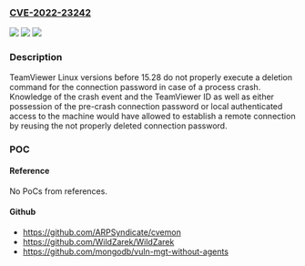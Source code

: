 ### [CVE-2022-23242](https://cve.mitre.org/cgi-bin/cvename.cgi?name=CVE-2022-23242)
![](https://img.shields.io/static/v1?label=Product&message=TeamViewer%20for%20Linux&color=blue)
![](https://img.shields.io/static/v1?label=Version&message=n%2Fa&color=blue)
![](https://img.shields.io/static/v1?label=Vulnerability&message=N%2FA&color=brighgreen)

### Description

TeamViewer Linux versions before 15.28 do not properly execute a deletion command for the connection password in case of a process crash. Knowledge of the crash event and the TeamViewer ID as well as either possession of the pre-crash connection password or local authenticated access to the machine would have allowed to establish a remote connection by reusing the not properly deleted connection password.

### POC

#### Reference
No PoCs from references.

#### Github
- https://github.com/ARPSyndicate/cvemon
- https://github.com/WildZarek/WildZarek
- https://github.com/mongodb/vuln-mgt-without-agents

